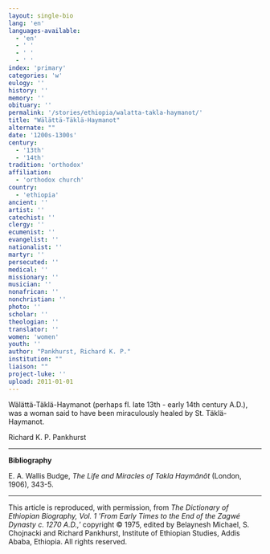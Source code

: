 ```yaml
---
layout: single-bio
lang: 'en'
languages-available:
  - 'en'
  - ' '
  - ' '
  - ' '
index: 'primary'
categories: 'w'
eulogy: ''
history: ''
memory: ''
obituary: ''
permalink: '/stories/ethiopia/walatta-takla-haymanot/'
title: "Wälättä-Täklä-Haymanot"
alternate: ""
date: '1200s-1300s'
century:
  - '13th'
  - '14th'
tradition: 'orthodox'
affiliation:
  - 'orthodox church'
country:
  - 'ethiopia'
ancient: ''
artist: ''
catechist: ''
clergy: ''
ecumenist: ''
evangelist: ''
nationalist: ''
martyr: ''
persecuted: ''
medical: ''
missionary: ''
musician: ''
nonafrican: ''
nonchristian: ''
photo: ''
scholar: ''
theologian: ''
translator: ''
women: 'women'
youth: ''
author: "Pankhurst, Richard K. P."
institution: ""
liaison: ""
project-luke: ''
upload: 2011-01-01
---
```




W&auml;l&auml;tt&auml;-T&auml;kl&auml;-Haymanot (perhaps fl. late 13th - early 14th century A.D.), was a woman said to have been miraculously healed by St. Täklä-Haymanot.

Richard K. P. Pankhurst

---

**Bibliography**

E. A. Wallis Budge, *The Life and Miracles of Takla Haymânôt* (London, 1906), 343-5.

---

This article is reproduced, with permission, from *The Dictionary of Ethiopian Biography, Vol. 1 'From Early Times to the End of the Zagwé Dynasty c. 1270 A.D.,'* copyright &copy; 1975, edited by Belaynesh Michael, S. Chojnacki and Richard Pankhurst, Institute of Ethiopian Studies, Addis Ababa, Ethiopia.  All rights reserved.
